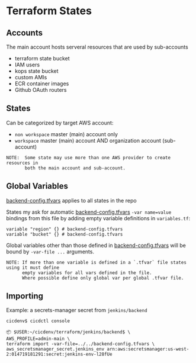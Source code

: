 # Terraform States

## Accounts
The main account hosts serveral resources that are used by sub-accounts

* terraform state bucket
* IAM users
* kops state bucket
* custom AMIs
* ECR container images
* Github OAuth routers

## States
Can be categorized by target AWS account:
* `non workspace` master (main) account only
* `workspace` master (main) account AND organization account (sub-account)

```
NOTE:  Some state may use more than one AWS provider to create resources in
       both the main account and sub-account.
```

## Global Variables
[backend-config.tfvars](backend-config.tfvars) applies to all states in the repo

States my ask for automatic [backend-config.tfvars](backend-config.tfvars) `-var name=value`
bindings from this file by adding empty variable definitions in `variables.tf`:
```
variable "region" {} # backend-config.tfvars
variable "bucket" {} # backend-config.tfvars
```

Global variables other than those defined in [backend-config.tfvars](backend-config.tfvars)
will be bound by `-var-file ...` arguments.

```
NOTE: If more than one variable is defined in a `.tfvar` file states using it must define
      empty variables for all vars defined in the file.
      Where possible define only global var per global .tfvar file.
```

## Importing
Example: a secrets-manager secret from `jenkins/backend`
```
cicdenv$ cicdctl console

📦 $USER:~/cicdenv/terraform/jenkins/backend$ \
AWS_PROFILE=admin-main \
terraform import -var-file=../../backend-config.tfvars \
aws_secretsmanager_secret.jenkins_env arn:aws:secretsmanager:us-west-2:014719181291:secret:jenkins-env-l28fUe
```

